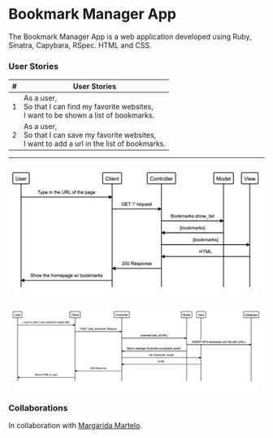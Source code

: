 # Bookmark Manager App 

The Bookmark Manager App is a web application developed using Ruby, Sinatra, Capybara, RSpec. HTML and CSS. 

### User Stories 

| #| User Stories |
|---|---|
|1|As a user,<br>So that I can find my favorite websites,<br>I want to be shown a list of bookmarks.|
|2|As a user,<br>So that I can save my favorite websites,<br>I want to add a url in the list of bookmarks.|
----------------------------------
![SD for User Story #1](US1.png)<br><br>
![SD for User Story #2](US2.png)

### Collaborations
In collaboration with [Margarida Martelo](https://github.com/margmartelo).